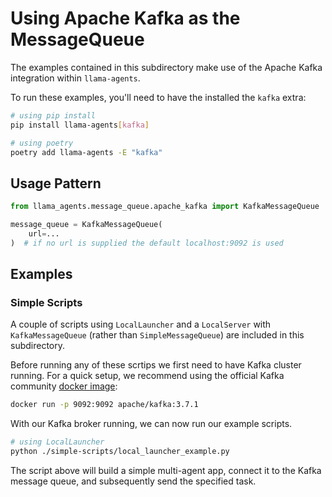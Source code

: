 # Using Apache Kafka as the MessageQueue

The examples contained in this subdirectory make use of the Apache Kafka integration
within `llama-agents`.

To run these examples, you'll need to have the installed the `kafka` extra:

```sh
# using pip install
pip install llama-agents[kafka]

# using poetry
poetry add llama-agents -E "kafka"
```

## Usage Pattern

```python
from llama_agents.message_queue.apache_kafka import KafkaMessageQueue

message_queue = KafkaMessageQueue(
    url=...
)  # if no url is supplied the default localhost:9092 is used
```

## Examples

### Simple Scripts

A couple of scripts using `LocalLauncher` and a `LocalServer` with
`KafkaMessageQueue` (rather than `SimpleMessageQueue`) are included in this
subdirectory.

Before running any of these scrtips we first need to have Kafka cluster running.
For a quick setup, we recommend using the official Kafka community [docker image](https://hub.docker.com/r/apache/kafka):

```sh
docker run -p 9092:9092 apache/kafka:3.7.1
```

With our Kafka broker running, we can now run our example scripts.

```sh
# using LocalLauncher
python ./simple-scripts/local_launcher_example.py
```

The script above will build a simple multi-agent app, connect it to the Kafka
message queue, and subsequently send the specified task.
